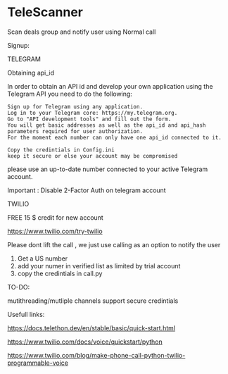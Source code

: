 # TeleScanner


Scan deals group and notify user using Normal call 


Signup:


TELEGRAM


Obtaining api_id

In order to obtain an API id and develop your own application using the Telegram API you need to do the following:

    Sign up for Telegram using any application.
    Log in to your Telegram core: https://my.telegram.org.
    Go to "API development tools" and fill out the form.
    You will get basic addresses as well as the api_id and api_hash parameters required for user authorization.
    For the moment each number can only have one api_id connected to it.

    Copy the credintials in Config.ini
    keep it secure or else your account may be compromised 

please use an up-to-date number connected to your active Telegram account.

 Important :  Disable 2-Factor Auth on telegram account


TWILIO

FREE 15 $ credit for new account

https://www.twilio.com/try-twilio

Please dont lift the call , we just use calling as an option to notify the user

1. Get a US number
2. add your numer in  verified list as limited by trial account
3. copy the credintials in call.py



TO-DO:

mutithreading/mutliple channels support
secure credintials



Usefull links:

https://docs.telethon.dev/en/stable/basic/quick-start.html

https://www.twilio.com/docs/voice/quickstart/python

https://www.twilio.com/blog/make-phone-call-python-twilio-programmable-voice
